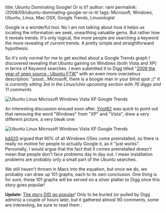title: Ubuntu Dominating Google! Or is it?
author: rami
permalink: /2008/09/ubuntu-dominating-google-or-is-it/
tags: Microsoft, Windows, Ubuntu, Linux, Mac OSX, Google Trends, Linuxologist

Google is a wonderful tool. No I am not talking about how it helps us locating the information we seek, unearthing valuable gems. But rather how it reveals trends. It's only logical, the more people are searching a keyword the more revealing of current trends. A pretty simple and straightforward hypothesis.

So it's only normal for me to get excited about a Google Trends graph I discovered revealing that Ubuntu gaining on Windows (both Vista and XP) in terms of Keyword searches. I even submitted it to Digg titled "[2009 the year of open source : Ubuntu FTW](http://digg.com/linux_unix/2009_the_year_of_open_source_Ubuntu_FTW)" with an even more overzelous description: "pssst...Microsoft, there is a boogie man in your blind spot ;)" _It is currently sitting 3rd in the Linux/Unix upcoming section with 76 diggs and 11 comments._

![Ubuntu Linux Microsoft Windows Vista XP Google Trends]({filename}/images/ubuntu-vista-xp.jpg)

An interesting discussion ensued soon after. [Ynot82](http://digg.com/linux_unix/2009_the_year_of_open_source_Ubuntu_FTW?t=19238125#c19238125) was quick to point out that removing the word "Windows" from "XP" and "Vista", drew a very different picture, a very bleak one:

![Ubuntu Linux Microsoft Windows Vista XP Google Trends]({filename}/images/ubuntu-vista-xp-2.jpg)

[kd420](http://digg.com/linux_unix/2009_the_year_of_open_source_Ubuntu_FTW?t=19241601#c19241601) argued that 90% of all Windows OSes come preinstalled, so there is really no motive for people to actually Google it, as it "just works".  Personally, I would argue that the fact that it comes preinstalled doesn't mean that people don't face problems day in day out. I mean installation problems are probably only a small part of the Ubuntu searches.

We still haven't thrown in Macs into the equation, but once we do, we probably can draw up 101 graphs, each to its own conclusion. One thing is for sure, these 101 graphs will be served on a silver platter to Digg once this story goes popular!

**Update**: [The story DID go popular](http://digg.com/linux_unix/2009_the_year_of_open_source_Ubuntu_FTW)! Only to be buried (or pulled by Digg admins) a couple of hours later, but it gathered almost 90 comments, some are interesting, be sure to read them :
